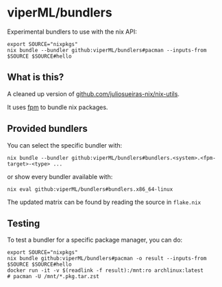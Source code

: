# viperML/bundlers

Experimental bundlers to use with the nix API:

```console
export SOURCE="nixpkgs"
nix bundle --bundler github:viperML/bundlers#pacman --inputs-from $SOURCE $SOURCE#hello
```

## What is this?

A cleaned up version of [github.com/juliosueiras-nix/nix-utils](https://github.com/juliosueiras-nix/nix-utils).

It uses [fpm](https://github.com/jordansissel/fpm) to bundle nix packages.

## Provided bundlers

You can select the specific bundler with:

`nix bundle --bundler github:viperML/bundlers#bundlers.<system>.<fpm-target>-<type> ...`

or show every bundler available with:

`nix eval github:viperML/bundlers#bundlers.x86_64-linux`

The updated matrix can be found by reading the source in `flake.nix`

## Testing

To test a bundler for a specific package manager, you can do:

```
export SOURCE="nixpkgs"
nix bundle github:viperML/bundlers#pacman -o result --inputs-from $SOURCE $SOURCE#hello
docker run -it -v $(readlink -f result):/mnt:ro archlinux:latest
# pacman -U /mnt/*.pkg.tar.zst
```
